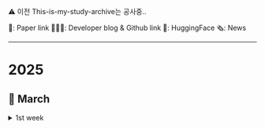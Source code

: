 ⚠️ 이전 This-is-my-study-archive는 공사중..

📜: Paper link 🧑🏻‍💻: Developer blog & Github link 🤗: HuggingFace 🗞️: News

---
# 2025
## 🌱 March
<details>
    <summary>1st week</summary>
    
- 🤗 [kakaocorp] [kanana-nano-2.1b-instruct](https://huggingface.co/kakaocorp/kanana-nano-2.1b-instruct)
    - **Kanana**: 카카오에서 개발한 한국어-영어 이중 언어 모델
    - **Kanana-Nano-2.1B**: 기본, 지시, 임베딩, 함수 호출, RAG 등
        - 최첨단 모델과 유사한 크기 대비 낮은 연산 비용
        - 고품질 데이터 필터링, 단계적 사전 훈련, 심층 업스케일링, 가지치기 및 증류 등의 기술을 사용해 효율적인 학습 진행
        - 후속 학습 과정에서 지도식 미세 조정 및 선호도 최적화를 통해 사용자와의 원활한 상호 작용 향상
        - 사전 학습 및 후속 학습 과정에서 Kakao 사용자 데이터는 포함되지 않음

- 🧑🏻‍💻 [OpenAI] [Introducing GPT-4.5](https://openai.com/index/introducing-gpt-4-5/)
    - 비지도 학습을 확장하여 지식 정확도, 직관력 향상
    - 주요 기능: function calling, Structured Outputs, streaming, system messages
    - 사실성 + 감성지능(EQ) ↑, hallucination(환각) 발생률 ↓
      <details>
          <summary>비교</summary>
          
        - **비추론 모델**(GPT-4o)과 비교했을 때: 성능이 좋음
        - **추론 모델**(OpenAI o1, o3-mini)과 비교했을 때: 일반 지식과 창의적 작업에서는 더 좋지만, 논리적 추론과 복잡한 문제 해결에서는 떨어짐
      </details>

- 🧑🏻‍💻 [ANTHROPIC] [Claude 3.7 Sonnet and Claude Code](https://www.anthropic.com/news/claude-3-7-sonnet)
    - **Claude 3.7 Sonnet**: 빠른 응답과 심층적 사고(step-by-step thinking)를 결합한 하이브리드 추론 모델로, API를 통해 thinking time 조절 가능
    - SWE-bench, TAU-bench에서 최고 성능 기록(코드 이해/수정/테스트 자동화 능력 강화)
    - **Claude Code** 출시: 코드 검색, 편집, 테스트 실행, GitHub 커밋/푸시 가능, 대규모 리팩토링 및 디버깅 지원
    - API 활용: 모델이 사고에 사용할 토큰 수(N)를 직접 설정하여 속도/비용/정확도 간 최적화

- 🧑🏻‍💻 [langgenius] [dify](https://github.com/langgenius/dify/releases/tag/1.0.0)
    - **Dify v1.0.0**출시: AI 애플리케이션 확장을 위한 플러그인 시스템 도입
    - 미니맵의 팬 및 줌 기능, 통합 추론 모델, Docker SSRF 설정 개선, HNSW 벡터 색인 등
    - `.difypkg` 포맷 지원, 워크플로우 에이전트 노드 추가로 사용자 정의 기능 강화
    - Docker 배포 → `docker-compose.yaml`
    - **Dify 마켓플레이스** 출시, 플러그인 공유 및 다운로드 가능
 
- 🧑🏻‍💻 [LandingAI] [Agentic Document Extraction](https://landing.ai/agentic-document-extraction)
    - **Agentic Document Extraction**: 시각적 맥락을 활용하여 복잡한 문서(의료 서식, 재무 보고서 등)에서 데이터를 정확하게 추출하는 인공지능 기반 솔루션
    - 표, 차트, 체크박스 등 다양한 시각적 요소를 정확하게 인식
    - 시각적 근거를 제시 → 추출 결과의 신뢰성을 높임, 다양한 산업 분야(의료, 물류, 금융, 법률 등)에 적용 가능
    - API를 통해 레이아웃 인식, 이미지 해석 등의 기능을 제공하여 효율적인 문서 처리 및 의사결정 지원을 가능하게 함
    - [Test Link](https://va.landing.ai/demo/doc-extraction)

- 🤗 [Qwen] [QwQ-32B](https://huggingface.co/Qwen/QwQ-32B)
    - **QwQ-32B**: 추론 능력을 갖춘 중간 규모의 언어 모델로, 기존 모델보다 어려운 문제 해결에 강점을 보임
    - RoPE, SwiGLU, RMSNorm, QKV bias 적용된 Transformer 기반, 64층 구조와 32.5B 파라미터 보유
    - 최대 131,072 토큰의 긴 컨텍스트 지원, Supervised Fine-tuning 및 RL 기반 후처리 수행
    - 최적화된 성능을 위해 **온도(0.6), TopP(0.95), TopK(20~40) 설정** 및 특정 태그 활용 권장
    - 배포 시 vLLM 사용 추천, 긴 컨텍스트 필요 시 `rope_scaling` 설정 추가 가능
    - [블로그](https://qwenlm.github.io/blog/qwq-32b/)

- 🤗 [dragonkue] [snowflake-arctic-embed-l-v2.0-ko](https://huggingface.co/dragonkue/snowflake-arctic-embed-l-v2.0-ko)
    - **snowflake-arctic-embed-l-v2.0**: 한국어 검색 성능을 향상시키기 위해 추가 학습된 SentenceTransformer 모델
    - 최대 토큰 길이 8192, 1024차원 임베딩을 생성하며 코사인 유사도를 사용하며 AI Hub의 다양한 한국어 기계독해 데이터로 학습됨
    - MTEB 벤치마크에서 SOTA 성능을 기록, MIRACL, AutoRAGRetrieval 등 여러 한국어 검색 평가에서 우수한 성능을 보임
    - 최대 토큰 길이가 1300개로 제한되어 있어 긴 문서 검색 시 한계가 있으며, 더 긴 문서는 gte-multilingual-base, KURE-v1 등의 모델 활용 권장

- 🤗 [dnotitia] [DNA-R1](https://huggingface.co/dnotitia/DNA-R1)
    - **DNA-R1**: Microsoft Phi-4 기반 한국어 최적화 모델로, DeepSeek-R1 방식의 강화학습을 적용하여 수학, 코딩, 논리적 사고에서 뛰어난 성능 발휘
    - 한국어 비논리 데이터 → DeepSeek-R1 방식의 한국어 논리 데이터 → GRPO 강화학습을 통한 최적화 3단계 진행
    - 14B 모델임에도 KMMLU, KoBEST, GSM8K 등의 벤치마크에서 대형 모델과 경쟁하는 높은 성능 기록
    - 한국어 중심 CoT 추론, 자기 검증, 다단계 문제 해결, <think>, <answer> 태그 활용 가능

</details>
